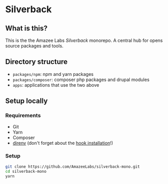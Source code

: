 # Silverback

## What is this?

This is the the Amazee Labs _Silverback_ monorepo. A central hub for opens source packages and tools.

## Directory structure

- `packages/npm`: npm and yarn packages
- `packages/composer`: composer php packages and drupal modules
- `apps`: applications that use the two above

## Setup locally

### Requirements

- Git
- Yarn
- Composer
- [direnv](https://direnv.net/docs/installation.html) (don't forget about the [hook installation](https://direnv.net/docs/hook.html)!)

### Setup

```sh
git clone https://github.com/AmazeeLabs/silverback-mono.git
cd silverback-mono
yarn
```
